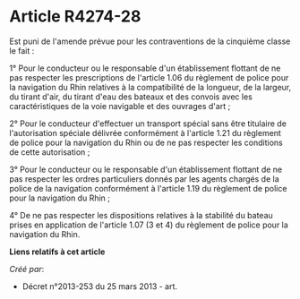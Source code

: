 # Article R4274-28

Est puni de l'amende prévue pour les contraventions de la cinquième classe le fait :

1° Pour le conducteur ou le responsable d'un établissement flottant de ne pas respecter les prescriptions de l'article 1.06
du règlement de police pour la navigation du Rhin relatives à la compatibilité de la longueur, de la largeur, du tirant
d'air, du tirant d'eau des bateaux et des convois avec les caractéristiques de la voie navigable et des ouvrages d'art ;

2° Pour le conducteur d'effectuer un transport spécial sans être titulaire de l'autorisation spéciale délivrée conformément à
l'article 1.21 du règlement de police pour la navigation du Rhin ou de ne pas respecter les conditions de cette
autorisation ;

3° Pour le conducteur ou le responsable d'un établissement flottant de ne pas respecter les ordres particuliers donnés par
les agents chargés de la police de la navigation conformément à l'article 1.19 du règlement de police pour la navigation du
Rhin ;

4° De ne pas respecter les dispositions relatives à la stabilité du bateau prises en application de l'article 1.07 (3 et 4)
du règlement de police pour la navigation du Rhin.

**Liens relatifs à cet article**

_Créé par_:

  - Décret n°2013-253 du 25 mars 2013 - art.
